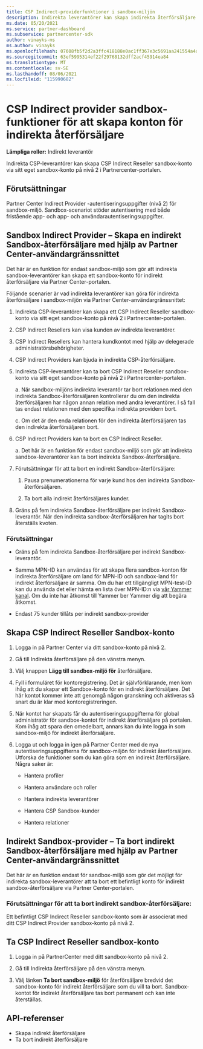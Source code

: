 ```yaml
---
title: CSP Indirect-providerfunktioner i sandbox-miljön
description: Indirekta leverantörer kan skapa indirekta återförsäljare i sandbox-miljön i testsyfte.
ms.date: 05/20/2021
ms.service: partner-dashboard
ms.subservice: partnercenter-sdk
author: vinayks-ms
ms.author: vinayks
ms.openlocfilehash: 07608fb5f2d2a3ffc418188e0ac1ff367e3c5691aa241554a4a954de8c4f2005
ms.sourcegitcommit: 63ef5995314ef22f29768132dff2acf45914ea84
ms.translationtype: MT
ms.contentlocale: sv-SE
ms.lasthandoff: 08/06/2021
ms.locfileid: "115990682"
---
```

# <a name="csp-indirect-provider-sandbox-capabilities-for-creating-indirect-reseller-accounts"></a>CSP Indirect provider sandbox-funktioner för att skapa konton för indirekta återförsäljare 

**Lämpliga roller:** Indirekt leverantör

Indirekta CSP-leverantörer kan skapa CSP Indirect Reseller sandbox-konto via sitt eget sandbox-konto på nivå 2 i Partnercenter-portalen.


## <a name="prerequisites"></a>Förutsättningar 

Partner Center Indirect Provider -autentiseringsuppgifter (nivå 2) för sandbox-miljö. Sandbox-scenariot stöder autentisering med både fristående app- och app- och användarautentiseringsuppgifter. 
 

## <a name="sandbox-indirect-provider--create-sandbox-indirect-reseller-using-the-partner-center-user-interface"></a>Sandbox Indirect Provider – Skapa en indirekt Sandbox-återförsäljare med hjälp av Partner Center-användargränssnittet 

 Det här är en funktion för endast sandbox-miljö som gör att indirekta sandbox-leverantörer kan skapa ett sandbox-konto för indirekt återförsäljare via Partner Center-portalen.

Följande scenarier är vad indirekta leverantörer kan göra för indirekta återförsäljare i sandbox-miljön via Partner Center-användargränssnittet: 

1. Indirekta CSP-leverantörer kan skapa ett CSP Indirect Reseller sandbox-konto via sitt eget sandbox-konto på nivå 2 i Partnercenter-portalen.
2. CSP Indirect Resellers kan visa kunden av indirekta leverantörer. 

1. CSP Indirect Resellers kan hantera kundkontot med hjälp av delegerade administratörsbehörigheter.

1. CSP Indirect Providers kan bjuda in indirekta CSP-återförsäljare.
 
1. Indirekta CSP-leverantörer kan ta bort CSP Indirect Reseller sandbox-konto via sitt eget sandbox-konto på nivå 2 i Partnercenter-portalen.

    a.  När sandbox-miljöns indirekta leverantör tar bort relationen med den indirekta Sandbox-återförsäljaren kontrollerar du om den indirekta återförsäljaren har någon annan relation med andra leverantörer. I så fall tas endast relationen med den specifika indirekta providern bort.

    c. Om det är den enda relationen för den indirekta återförsäljaren tas den indirekta återförsäljaren bort.

1. CSP Indirect Providers kan ta bort en CSP Indirect Reseller.

    a. Det här är en funktion för endast sandbox-miljö som gör att indirekta sandbox-leverantörer kan ta bort indirekta Sandbox-återförsäljare.
     
1. Förutsättningar för att ta bort en indirekt Sandbox-återförsäljare:

    1. Pausa prenumerationerna för varje kund hos den indirekta Sandbox-återförsäljaren.

    1. Ta bort alla indirekt återförsäljares kunder.

1. Gräns på fem indirekta Sandbox-återförsäljare per indirekt Sandbox-leverantör. När den indirekta sandbox-återförsäljaren har tagits bort återställs kvoten.

### <a name="pre-requisites"></a>Förutsättningar

- Gräns på fem indirekta Sandbox-återförsäljare per indirekt Sandbox-leverantör. 

- Samma MPN-ID kan användas för att skapa flera sandbox-konton för indirekta återförsäljare om land för MPN-ID och sandbox-land för indirekt återförsäljare är samma. Om du har ett tillgängligt MPN-test-ID kan du använda det eller hämta en lista över MPN-ID:n via [vår Yammer kanal]( https://www.yammer.com/cloudpartnercommunity/#/files/929991598080 ). Om du inte har åtkomst till Yammer ber Yammer dig att begära åtkomst.
 
- Endast 75 kunder tillåts per indirekt sandbox-provider

## <a name="create-csp-indirect-reseller-sandbox-account"></a>Skapa CSP Indirect Reseller Sandbox-konto

1. Logga in på Partner Center via ditt sandbox-konto på nivå 2. 

2. Gå till Indirekta återförsäljare på den vänstra menyn. 

3. Välj knappen **Lägg till sandbox-miljö för** återförsäljare. 

4. Fyll i formuläret för kontoregistrering. Det är självförklarande, men kom ihåg att du skapar ett Sandbox-konto för en indirekt återförsäljare. Det här kontot kommer inte att genomgå någon granskning och aktiveras så snart du är klar med kontoregistreringen.  

5. När kontot har skapats får du autentiseringsuppgifterna för global administratör för sandbox-kontot för indirekt återförsäljare på portalen. Kom ihåg att spara den omedelbart, annars kan du inte logga in som sandbox-miljö för indirekt återförsäljare. 

6. Logga ut och logga in igen på Partner Center med de nya autentiseringsuppgifterna för sandbox-miljön för indirekt återförsäljare. Utforska de funktioner som du kan göra som en indirekt återförsäljare. Några saker är:  

    - Hantera profiler  

    - Hantera användare och roller 

    - Hantera indirekta leverantörer 

    - Hantera CSP Sandbox-kunder 

    - Hantera relationer
    
     
## <a name="sandbox-indirect-provider--delete-sandbox-indirect-reseller-using-the-partner-center-user-interface"></a>Indirekt Sandbox-provider – Ta bort indirekt Sandbox-återförsäljare med hjälp av Partner Center-användargränssnittet

 Det här är en funktion endast för sandbox-miljö som gör det möjligt för indirekta sandbox-leverantörer att ta bort ett befintligt konto för indirekt sandbox-återförsäljare via Partner Center-portalen. 

### <a name="pre-requisites-to-delete-sandbox-indirect-reseller"></a>Förutsättningar för att ta bort indirekt sandbox-återförsäljare:

Ett befintligt CSP Indirect Reseller sandbox-konto som är associerat med ditt CSP Indirect Provider sandbox-konto på nivå 2.  
 

## <a name="delete-csp-indirect-reseller-sandbox-account"></a>Ta CSP Indirect Reseller sandbox-konto

1. Logga in på PartnerCenter med ditt sandbox-konto på nivå 2. 

2. Gå till Indirekta återförsäljare på den vänstra menyn. 

3. Välj länken **Ta bort sandbox-miljö** för återförsäljare bredvid det sandbox-konto för indirekt återförsäljare som du vill ta bort. Sandbox-kontot för indirekt återförsäljare tas bort permanent och kan inte återställas. 

## <a name="api-references"></a>API-referenser

- Skapa indirekt återförsäljare 
- Ta bort indirekt återförsäljare 

 

 
